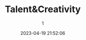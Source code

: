 ---
index: 7323
title: "Talent&Creativity"
subtitle: ""
author: 1
date: "2023-04-19 21:52:06"
date_gmt: "2023-04-19 19:52:06"
excerpt: ""
content: "<p>\r\nEvery human being on Earth is naturally endowed with talents and creativity.\r\n</p>\r\n<p>\r\nThe purpose of this natural endowment is to add value to the everyone. Via this natural gifts as added values, one becomes a sustainer of oneself and contributor to his or her community.\r\nWhen money was not yet invented, 'trade by barter' was the only means of exchange. Talents, creativity, services and/or produce were exchanged between people. Only the highly talented and creative producers became wealthy as a result.\r\n</p>\r\n<p>\r\n\r\nYour talents hold your values.\r\n</p>\r\n\r\n            <figure class=\"image is-2by1 box effect-selena has-text-left has-text-white has-text-weight-semibold has-text-shadow\">\r\n                <div class=\"dcll-bgwrap\" style=\"background-color:#070705;\"></div><img src=\"data:image/gif;base64,R0lGODlhAQABAIABAAcHBQAAACwAAAAAAQABAAACAkQBADs=\" data-src=\"https://www.artkidsfoundation.org/app/uploads/2023/04/talent-and-creativity-2-180x180.jpg\" alt=\"\" width=\"180\" height=\"180\" class=\"lazyload alignnone size-medium wp-image-7325 dcll-image dcll-placeholder\" />\r\n\r\n                <figcaption>\r\n                    <p class=\"title has-text-white is-size-5-desktop is-size-6-touch\"></p>\r\n                    <p class=\"subtitle has-text-white is-size-6-desktop is-size-7-touch\"></p>\r\n                    <p class=\"content\"></p>\r\n                </figcaption>\r\n            </figure>\r\n\r\n"
status: "publish"
comment_status: "closed"
name: "talent-and-creativity"
modified: "2023-04-19 22:19:43"
modified_gmt: "2023-04-19 20:19:43"
content_filtered: ""
parent: 4475
guid: "https://www.artkidsfoundation.org/?page_id=7323"
type: "page"
comment_count: 0
categories: []
tags: []
---